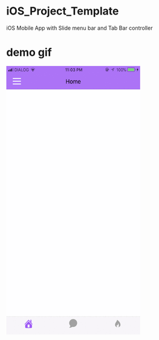 # iOS_Project_Template
iOS Mobile App with Slide menu bar and Tab Bar controller
# demo gif
![alt text](demos1.gif)
